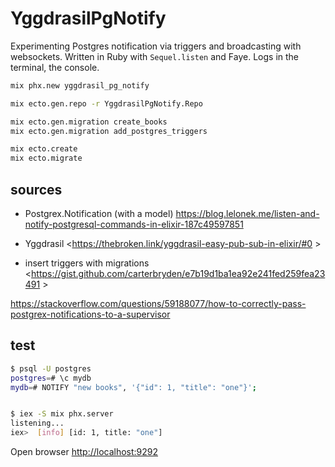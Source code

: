 # YggdrasilPgNotify

Experimenting Postgres notification via triggers and broadcasting with websockets. Written in Ruby with `Sequel.listen` and Faye.
Logs in the terminal, the console.

```bash
mix phx.new yggdrasil_pg_notify

mix ecto.gen.repo -r YggdrasilPgNotify.Repo

mix ecto.gen.migration create_books
mix ecto.gen.migration add_postgres_triggers

mix ecto.create
mix ecto.migrate

```

## sources

- Postgrex.Notification (with a model)
<https://blog.lelonek.me/listen-and-notify-postgresql-commands-in-elixir-187c49597851>

- Yggdrasil
<https://thebroken.link/yggdrasil-easy-pub-sub-in-elixir/#0 >

- insert triggers with migrations
<https://gist.github.com/carterbryden/e7b19d1ba1ea92e241fed259fea23491  >

<https://stackoverflow.com/questions/59188077/how-to-correctly-pass-postgrex-notifications-to-a-supervisor>

## test

```bash
$ psql -U postgres
postgres=# \c mydb
mydb=# NOTIFY "new books", '{"id": 1, "title": "one"}';


$ iex -S mix phx.server
listening...
iex>  [info] [id: 1, title: "one"]
```

Open browser <http://localhost:9292>